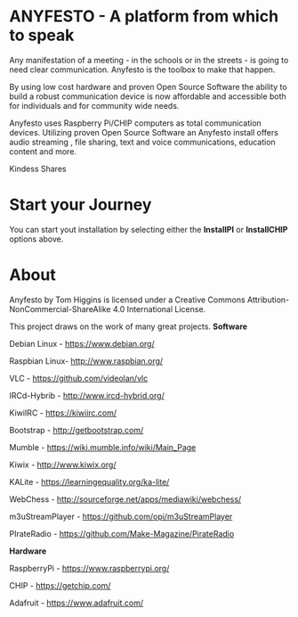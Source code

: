 # ANYFESTO - A platform from which to speak 

Any manifestation of a meeting - in the schools or in the streets - is going to need clear communication. Anyfesto is the toolbox to make that happen.

By using low cost hardware and proven Open Source Software the ability to build a robust communication device is now affordable and accessible both for individuals and for community wide needs.

Anyfesto uses Raspberry Pi/CHIP computers as total communication devices. Utilizing proven Open Source Software an Anyfesto install offers audio streaming , file sharing, text and voice communications, education content and more.

Kindess Shares

# Start your Journey 

You can start yout installation by selecting either the **InstallPI** or **InstallCHIP** options above.


# About

Anyfesto by Tom Higgins is licensed under a Creative Commons Attribution-NonCommercial-ShareAlike 4.0 International License.


This project draws on the work of many great projects.
**Software**

Debian Linux - https://www.debian.org/

Raspbian Linux-	http://www.raspbian.org/

VLC - 		https://github.com/videolan/vlc

IRCd-Hybrib - 	http://www.ircd-hybrid.org/

KiwiIRC - https://kiwiirc.com/

Bootstrap - http://getbootstrap.com/

Mumble - https://wiki.mumble.info/wiki/Main_Page

Kiwix - http://www.kiwix.org/

KALite - https://learningequality.org/ka-lite/

WebChess  - 	http://sourceforge.net/apps/mediawiki/webchess/

m3uStreamPlayer - https://github.com/opi/m3uStreamPlayer

PIrateRadio - 	https://github.com/Make-Magazine/PirateRadio

**Hardware**

RaspberryPi - https://www.raspberrypi.org/

CHIP - https://getchip.com/

Adafruit - https://www.adafruit.com/
 

